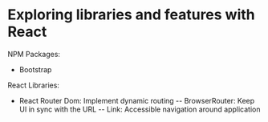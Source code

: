 # Exploring libraries and features with React

NPM Packages:

- Bootstrap

React Libraries:

- React Router Dom: Implement dynamic routing
  -- BrowserRouter: Keep UI in sync with the URL
  -- Link: Accessible navigation around application